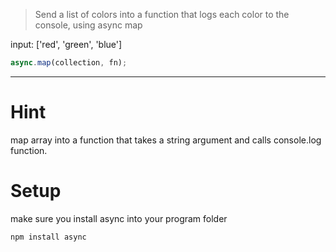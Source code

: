 > Send a list of colors into a function that logs each color to the console, using async map

input: ['red', 'green', 'blue']

``` js
async.map(collection, fn);
```

---

# Hint

map array into a function that takes a string argument and calls console.log function.

# Setup

make sure you install async into your program folder

```
npm install async
```
